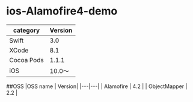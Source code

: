 # ios-Alamofire4-demo

|category | Version| 
|---|---|
| Swift | 3.0 |
| XCode | 8.1 |
| Cocoa Pods | 1.1.1 |
| iOS | 10.0〜 |

##OSS 
|OSS name | Version| 
|---|---|
| Alamofire | 4.2 |
| ObjectMapper | 2.2 |
